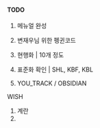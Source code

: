 #### TODO 

1. 메뉴얼 완성

2. 변재우님 위한 펭귄코드

4. 현행화 | 10개 정도 

5. 표준화 확인 | SHL, KBF, KBL

7. YOU_TRACK / OBSIDIAN

WISH

1. 계란
2. 